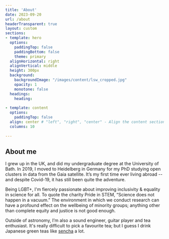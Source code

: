 ```yaml
---
title: 'About'
date: 2023-09-20
url: /about
headerTransparent: true
layout: custom
sections:
- template: hero
  options:
    paddingTop: false
    paddingBottom: false
    theme: primary
  alignHorizontal: right
  alignVertical: middle
  height: 300px
  background:
    backgroundImage: "/images/content/lsw_cropped.jpg"
    opacity: 1
    monotone: false
  headings:
    heading: 
  
- template: content
  options:
    paddingTop: false
  align: center # "left", "right", "center" - Align the content section
  columns: 10
  
---
```


## About me

I grew up in the UK, and did my undergraduate degree at the University of Bath. In 2019, I moved to Heidelberg in Germany for my PhD studying open clusters in data from the Gaia satellite. It’s my first time ever living abroad -- and despite Covid-19, it has still been quite the adventure.

Being LGBT+, I'm fiercely passionate about improving inclusivity & equality in science for all. To quote the charity Pride in STEM, “Science does not happen in a vacuum.” The environment in which we conduct research can have a profound effect on the wellbeing of minority groups; anything other than complete equity and justice is not good enough.

Outside of astronomy, I’m also a sound engineer, guitar player and tea enthusiast. It's really difficult to pick a favourite tea; but I guess I drink Japanese green teas like [sencha](https://en.wikipedia.org/wiki/Sencha) a lot.

